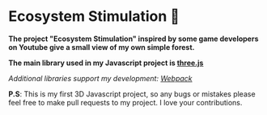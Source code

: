 # Ecosystem Stimulation :deciduous_tree:

**The project "Ecosystem Stimulation" inspired by some game developers on Youtube give a small view of my own simple forest.**


**The main library used in my Javascript project is [three.js](https://threejs.org/)**

*Additional libraries support my development: [Webpack](https://webpack.js.org/)*

__P.S__: This is my first 3D Javascript project, so any bugs or mistakes please feel free to make pull requests to my project. I love your contributions.





